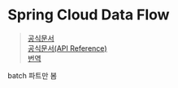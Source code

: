 # Spring Cloud Data Flow

> [공식문서](https://dataflow.spring.io)  
> [공식문서(API Reference)](https://docs.spring.io/spring-cloud-dataflow/docs/2.11.3/reference/htmlsingle/)  
> [번역](https://godekdls.github.io/Spring%20Cloud%20Data%20Flow/contents/)

batch 파트만 봄
